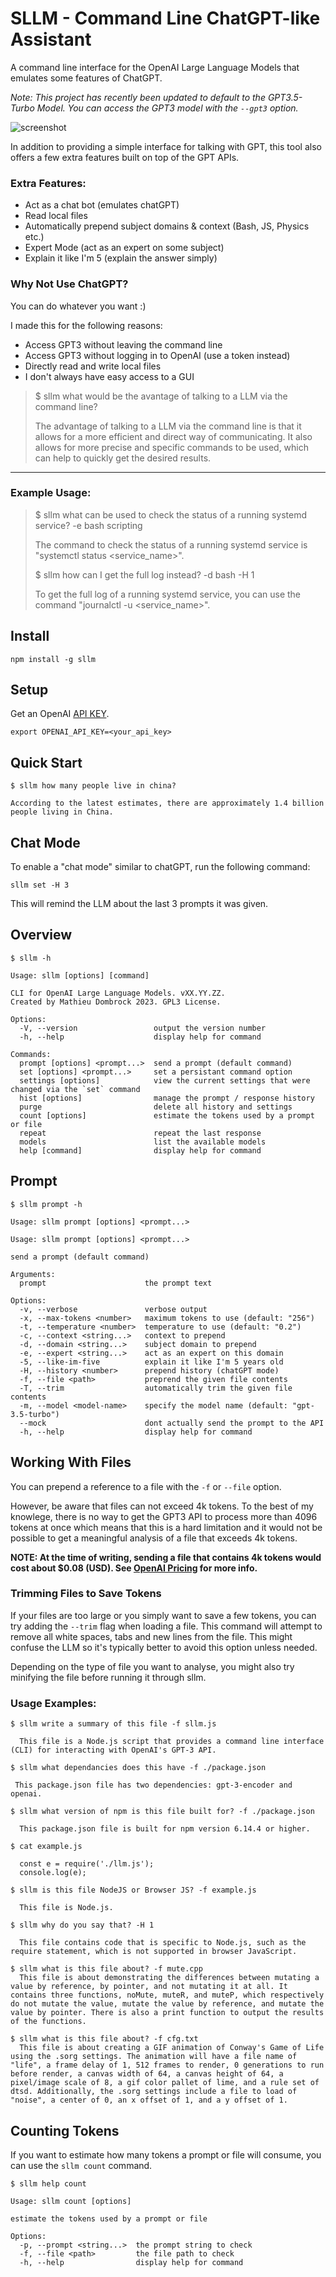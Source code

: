 # SLLM - Command Line ChatGPT-like Assistant
A command line interface for the OpenAI Large Language Models that emulates some features of ChatGPT. 

*Note: This project has recently been updated to default to the GPT3.5-Turbo Model. You can access the GPT3 model with the `--gpt3` option.*

![screenshot](docs/sllm-ss.png)

In addition to providing a simple interface for talking with GPT, this tool also offers a few extra features built on top of the GPT APIs. 

### Extra Features:
- Act as a chat bot (emulates chatGPT)
- Read local files
- Automatically prepend subject domains & context (Bash, JS, Physics etc.)
- Expert Mode (act as an expert on some subject)
- Explain it like I'm 5 (explain the answer simply)

### Why Not Use ChatGPT?
You can do whatever you want :)

I made this for the following reasons:

- Access GPT3 without leaving the command line
- Access GPT3 without logging in to OpenAI (use a token instead)
- Directly read and write local files
- I don't always have easy access to a GUI

> $ sllm what would be the avantage of talking to a LLM via the command line?
> 
> The advantage of talking to a LLM via the command line is that it allows for a more efficient and direct way of communicating. It also allows for more precise and specific commands to be used, which can help to quickly get the desired results.

---

### Example Usage:

> $ sllm what can be used to check the status of a running systemd service? -e bash scripting
> 
> The command to check the status of a running systemd service is "systemctl status <service_name>".
> 
> 
> $ sllm how can I get the full log instead? -d bash -H 1
> 
> To get the full log of a running systemd service, you can use the command "journalctl -u <service_name>".


## Install

```
npm install -g sllm
```

## Setup

Get an OpenAI [API KEY](https://platform.openai.com/account/api-keys).

```
export OPENAI_API_KEY=<your_api_key>
```

## Quick Start

```
$ sllm how many people live in china? 

According to the latest estimates, there are approximately 1.4 billion people living in China.
```

## Chat Mode
To enable a "chat mode" similar to chatGPT, run the following command:

```
sllm set -H 3
```

This will remind the LLM about the last 3 prompts it was given. 

## Overview
```
$ sllm -h

Usage: sllm [options] [command]

CLI for OpenAI Large Language Models. vXX.YY.ZZ.
Created by Mathieu Dombrock 2023. GPL3 License.

Options:
  -V, --version                 output the version number
  -h, --help                    display help for command

Commands:
  prompt [options] <prompt...>  send a prompt (default command)
  set [options] <prompt...>     set a persistant command option
  settings [options]            view the current settings that were changed via the `set` command
  hist [options]                manage the prompt / response history
  purge                         delete all history and settings
  count [options]               estimate the tokens used by a prompt or file
  repeat                        repeat the last response
  models                        list the available models
  help [command]                display help for command

```

## Prompt

```
$ sllm prompt -h

Usage: sllm prompt [options] <prompt...>

Usage: sllm prompt [options] <prompt...>

send a prompt (default command)

Arguments:
  prompt                      the prompt text

Options:
  -v, --verbose               verbose output
  -x, --max-tokens <number>   maximum tokens to use (default: "256")
  -t, --temperature <number>  temperature to use (default: "0.2")
  -c, --context <string...>   context to prepend
  -d, --domain <string...>    subject domain to prepend
  -e, --expert <string...>    act as an expert on this domain
  -5, --like-im-five          explain it like I'm 5 years old
  -H, --history <number>      prepend history (chatGPT mode)
  -f, --file <path>           preprend the given file contents
  -T, --trim                  automatically trim the given file contents
  -m, --model <model-name>    specify the model name (default: "gpt-3.5-turbo")
  --mock                      dont actually send the prompt to the API
  -h, --help                  display help for command

```

## Working With Files

You can prepend a reference to a file with the `-f` or `--file` option.

However, be aware that files can not exceed 4k tokens. To the best of my knowlege, there is no way to get the GPT3 API to process more than 4096 tokens at once which means that this is a hard limitation and it would not be possible to get a meaningful analysis of a file that exceeds 4k tokens. 

**NOTE: At the time of writing, sending a file that contains 4k tokens would cost about $0.08 (USD). See [OpenAI Pricing](https://openai.com/pricing) for more info.**

### Trimming Files to Save Tokens
If your files are too large or you simply want to save a few tokens, you can try adding the `--trim` flag when loading a file. This command will attempt to remove all white spaces, tabs and new lines from the file. This might confuse the LLM so it's typically better to avoid this option unless needed. 

Depending on the type of file you want to analyse, you might also try minifying the file before running it through sllm. 

### Usage Examples:
```
$ sllm write a summary of this file -f sllm.js

  This file is a Node.js script that provides a command line interface (CLI) for interacting with OpenAI's GPT-3 API.

$ sllm what dependancies does this have -f ./package.json

 This package.json file has two dependencies: gpt-3-encoder and openai.

$ sllm what version of npm is this file built for? -f ./package.json

  This package.json file is built for npm version 6.14.4 or higher.

$ cat example.js

  const e = require('./llm.js');
  console.log(e);

$ sllm is this file NodeJS or Browser JS? -f example.js

  This file is Node.js.

$ sllm why do you say that? -H 1

  This file contains code that is specific to Node.js, such as the require statement, which is not supported in browser JavaScript.

$ sllm what is this file about? -f mute.cpp
  This file is about demonstrating the differences between mutating a value by reference, by pointer, and not mutating it at all. It contains three functions, noMute, muteR, and muteP, which respectively do not mutate the value, mutate the value by reference, and mutate the value by pointer. There is also a print function to output the results of the functions.

$ sllm what is this file about? -f cfg.txt
  This file is about creating a GIF animation of Conway's Game of Life using the .sorg settings. The animation will have a file name of "life", a frame delay of 1, 512 frames to render, 0 generations to run before render, a canvas width of 64, a canvas height of 64, a pixel/image scale of 8, a gif color pallet of lime, and a rule set of dtsd. Additionally, the .sorg settings include a file to load of "noise", a center of 0, an x offset of 1, and a y offset of 1.
```

## Counting Tokens

If you want to estimate how many tokens a prompt or file will consume, you can use the `sllm count` command.

```
$ sllm help count

Usage: sllm count [options]

estimate the tokens used by a prompt or file

Options:
  -p, --prompt <string...>  the prompt string to check
  -f, --file <path>         the file path to check
  -h, --help                display help for command
```


